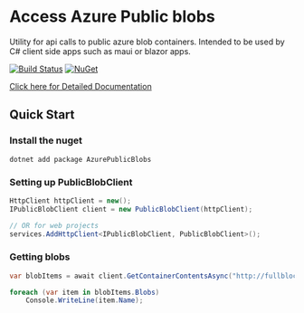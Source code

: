 
# Access Azure Public blobs
Utility for api calls to public azure blob containers.
Intended to be used by C# client side apps such as maui or blazor apps.


[![Build Status](https://dev.azure.com/nevillenazerane/publishes/_apis/build/status%2Fnugets%2FAzurePublicBlobs%20Nuget?branchName=master)](https://dev.azure.com/nevillenazerane/publishes/_build/latest?definitionId=83&branchName=master)
[![NuGet](https://img.shields.io/nuget/v/AzurePublicBlobs.svg)](https://www.nuget.org/packages/AzurePublicBlobs/)

[Click here for Detailed Documentation](https://docs.nevillenazerane.com/documentation/AzurePublicBlobs)


## Quick Start


### Install the nuget

```
dotnet add package AzurePublicBlobs
```

### Setting up PublicBlobClient

```csharp 
HttpClient httpClient = new();
IPublicBlobClient client = new PublicBlobClient(httpClient);

// OR for web projects
services.AddHttpClient<IPublicBlobClient, PublicBlobClient>();
```

### Getting blobs

```csharp
var blobItems = await client.GetContainerContentsAsync("http://fullblockUrl.com");

foreach (var item in blobItems.Blobs)
    Console.WriteLine(item.Name);
```